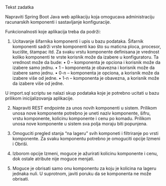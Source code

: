 Tekst zadatka 

Napraviti Spring Boot Java web aplikaciju koja omogucava administraciju racunarskih komponenti i sastavljanje konfiguracije.

 Funkcionalnosti koje aplikacija treba da podrži: 

1. Ucitavanje šifarnika komponenti i upis u bazu podataka. Šifarnik komponenti sadrži vrste komponenti kao što su maticna ploca, procesor, kucište, štampac itd. Za svaku vrstu komponente definisana je vrednost koliko komponenti te vrste korisnik može da izabere u konfiguratoru. Ta vrednost može da bude: 
• 0 – komponenta je opciona i korisnik može da izabere samo jednu. 
• 1 – komponenta je obavezna i korisnik može da izabere samo jednu. 
• 0-n – komponenta je opciona, a korisnik može da izabere više od jedne. 
• 1-n – komponenta je obavezna, a korisnik može da izabere više od jedne. 

U import.sql scriptu se nalazi skup podataka koje je potrebno ucitati u bazu prilikom inicijalizovanja aplikacije. 

2. Napraviti REST endpointe za unos novih komponenti u sistem. Prilikom unosa nove komponente potrebno je uneti naziv komponente, šifru, vrstu komponente, kolicinu komponente i cenu po komadu. Prilikom unosa nove komponente u sistem sva polja moraju biti popunjena. 

3. Omoguciti pregled stanja “na lageru” svih komponeti i filtriranje po vrsti komponente. Za svaku komponentu potrebno je omoguciti opcije Izmeni i Obriši. 

4. Izborom opcije Izmeni, moguce je ažurirati kolicinu komponente i cenu, dok ostale atribute nije moguce menjati. 

5. Moguce je obrisati samo onu komponentu za koju je kolicina na lageru jednaka nuli. U suprotnom, javiti poruku da se komponenta ne može obrisati. 